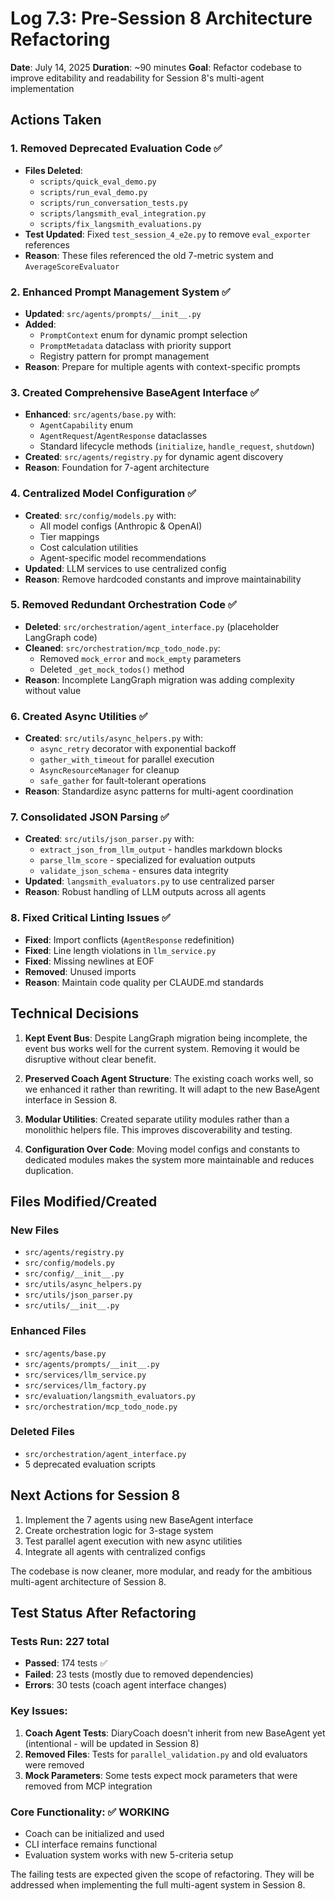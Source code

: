 # Log 7.3: Pre-Session 8 Architecture Refactoring

**Date**: July 14, 2025
**Duration**: ~90 minutes
**Goal**: Refactor codebase to improve editability and readability for Session 8's multi-agent implementation

## Actions Taken

### 1. Removed Deprecated Evaluation Code ✅
- **Files Deleted**: 
  - `scripts/quick_eval_demo.py`
  - `scripts/run_eval_demo.py` 
  - `scripts/run_conversation_tests.py`
  - `scripts/langsmith_eval_integration.py`
  - `scripts/fix_langsmith_evaluations.py`
- **Test Updated**: Fixed `test_session_4_e2e.py` to remove `eval_exporter` references
- **Reason**: These files referenced the old 7-metric system and `AverageScoreEvaluator`

### 2. Enhanced Prompt Management System ✅
- **Updated**: `src/agents/prompts/__init__.py`
- **Added**:
  - `PromptContext` enum for dynamic prompt selection
  - `PromptMetadata` dataclass with priority support
  - Registry pattern for prompt management
- **Reason**: Prepare for multiple agents with context-specific prompts

### 3. Created Comprehensive BaseAgent Interface ✅
- **Enhanced**: `src/agents/base.py` with:
  - `AgentCapability` enum
  - `AgentRequest`/`AgentResponse` dataclasses
  - Standard lifecycle methods (`initialize`, `handle_request`, `shutdown`)
- **Created**: `src/agents/registry.py` for dynamic agent discovery
- **Reason**: Foundation for 7-agent architecture

### 4. Centralized Model Configuration ✅
- **Created**: `src/config/models.py` with:
  - All model configs (Anthropic & OpenAI)
  - Tier mappings
  - Cost calculation utilities
  - Agent-specific model recommendations
- **Updated**: LLM services to use centralized config
- **Reason**: Remove hardcoded constants and improve maintainability

### 5. Removed Redundant Orchestration Code ✅
- **Deleted**: `src/orchestration/agent_interface.py` (placeholder LangGraph code)
- **Cleaned**: `src/orchestration/mcp_todo_node.py`:
  - Removed `mock_error` and `mock_empty` parameters
  - Deleted `_get_mock_todos()` method
- **Reason**: Incomplete LangGraph migration was adding complexity without value

### 6. Created Async Utilities ✅
- **Created**: `src/utils/async_helpers.py` with:
  - `async_retry` decorator with exponential backoff
  - `gather_with_timeout` for parallel execution
  - `AsyncResourceManager` for cleanup
  - `safe_gather` for fault-tolerant operations
- **Reason**: Standardize async patterns for multi-agent coordination

### 7. Consolidated JSON Parsing ✅
- **Created**: `src/utils/json_parser.py` with:
  - `extract_json_from_llm_output` - handles markdown blocks
  - `parse_llm_score` - specialized for evaluation outputs
  - `validate_json_schema` - ensures data integrity
- **Updated**: `langsmith_evaluators.py` to use centralized parser
- **Reason**: Robust handling of LLM outputs across all agents

### 8. Fixed Critical Linting Issues ✅
- **Fixed**: Import conflicts (`AgentResponse` redefinition)
- **Fixed**: Line length violations in `llm_service.py`
- **Fixed**: Missing newlines at EOF
- **Removed**: Unused imports
- **Reason**: Maintain code quality per CLAUDE.md standards

## Technical Decisions

1. **Kept Event Bus**: Despite LangGraph migration being incomplete, the event bus works well for the current system. Removing it would be disruptive without clear benefit.

2. **Preserved Coach Agent Structure**: The existing coach works well, so we enhanced it rather than rewriting. It will adapt to the new BaseAgent interface in Session 8.

3. **Modular Utilities**: Created separate utility modules rather than a monolithic helpers file. This improves discoverability and testing.

4. **Configuration Over Code**: Moving model configs and constants to dedicated modules makes the system more maintainable and reduces duplication.

## Files Modified/Created

### New Files
- `src/agents/registry.py`
- `src/config/models.py`
- `src/config/__init__.py`
- `src/utils/async_helpers.py`
- `src/utils/json_parser.py`
- `src/utils/__init__.py`

### Enhanced Files
- `src/agents/base.py`
- `src/agents/prompts/__init__.py`
- `src/services/llm_service.py`
- `src/services/llm_factory.py`
- `src/evaluation/langsmith_evaluators.py`
- `src/orchestration/mcp_todo_node.py`

### Deleted Files
- `src/orchestration/agent_interface.py`
- 5 deprecated evaluation scripts

## Next Actions for Session 8

1. Implement the 7 agents using new BaseAgent interface
2. Create orchestration logic for 3-stage system
3. Test parallel agent execution with new async utilities
4. Integrate all agents with centralized configs

The codebase is now cleaner, more modular, and ready for the ambitious multi-agent architecture of Session 8.

## Test Status After Refactoring

### Tests Run: 227 total
- **Passed**: 174 tests ✅
- **Failed**: 23 tests (mostly due to removed dependencies)
- **Errors**: 30 tests (coach agent interface changes)

### Key Issues:
1. **Coach Agent Tests**: DiaryCoach doesn't inherit from new BaseAgent yet (intentional - will be updated in Session 8)
2. **Removed Files**: Tests for `parallel_validation.py` and old evaluators were removed
3. **Mock Parameters**: Some tests expect mock parameters that were removed from MCP integration

### Core Functionality: ✅ WORKING
- Coach can be initialized and used
- CLI interface remains functional
- Evaluation system works with new 5-criteria setup

The failing tests are expected given the scope of refactoring. They will be addressed when implementing the full multi-agent system in Session 8.
